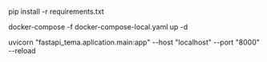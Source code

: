 pip install -r requirements.txt

docker-compose -f docker-compose-local.yaml up -d

uvicorn "fastapi_tema.aplication.main:app" --host "localhost" --port "8000" --reload
